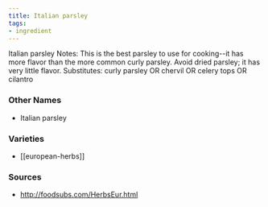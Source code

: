 ```yaml
---
title: Italian parsley
tags:
- ingredient
---
```

Italian parsley Notes: This is the best parsley to use for cooking--it has more flavor than the more common curly parsley. Avoid dried parsley; it has very little flavor. Substitutes: curly parsley OR chervil OR celery tops OR cilantro

### Other Names

* Italian parsley

### Varieties

* [[european-herbs]]

### Sources
* http://foodsubs.com/HerbsEur.html
